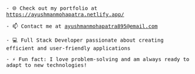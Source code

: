 <samp>- 🌐 Check out my portfolio at https://ayushmanmohapatra.netlify.app/</samp>

<samp>- 📫 Contact me at ayushmanmohapatra895@email.com</samp>

<samp>- 💻 Full Stack Developer passionate about creating efficient and user-friendly applications</samp>

<samp>- ⚡ Fun fact: I love problem-solving and am always ready to adapt to new technologies!</samp>